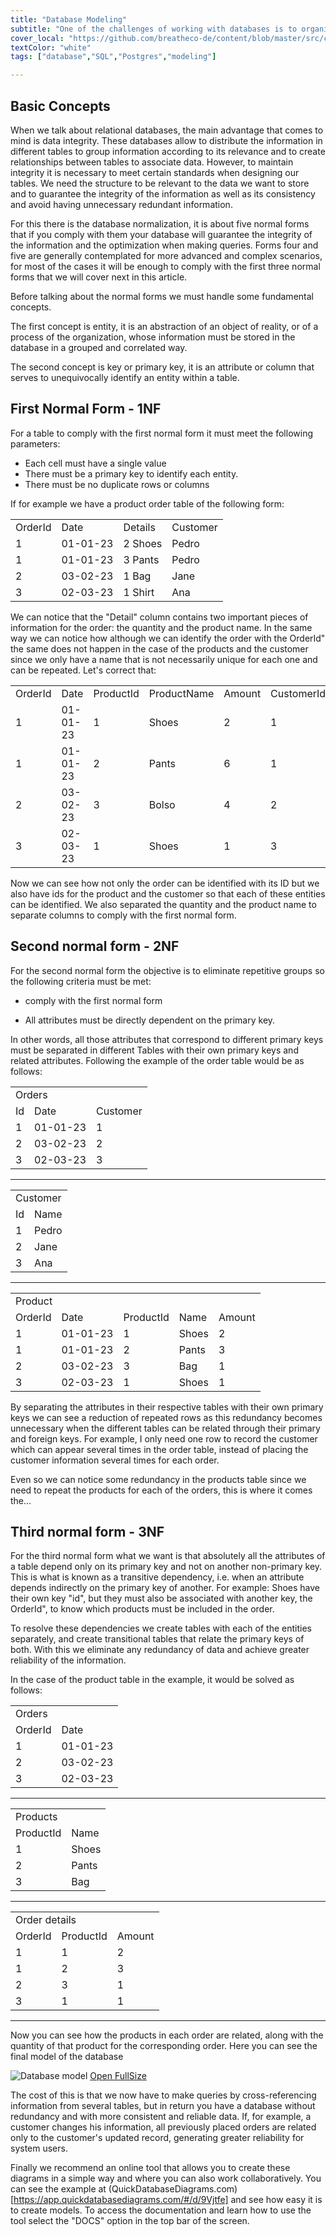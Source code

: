 ```yaml
---
title: "Database Modeling"
subtitle: "One of the challenges of working with databases is to organize the information in tables in an efficient way that guarantees the consistency of the data, for this the normal forms do not say that we must comply to have the database better ordered."
cover_local: "https://github.com/breatheco-de/content/blob/master/src/content/lesson/../../assets/images/4cc6fa0b-2530-4052-aa7e-8dac03788ac3.png?raw=true"
textColor: "white"
tags: ["database","SQL","Postgres","modeling"]

---
```


## Basic Concepts

When we talk about relational databases, the main advantage that comes to mind is data integrity. These databases allow to distribute the information in different tables to group information according to its relevance and to create relationships between tables to associate data. However, to maintain integrity it is necessary to meet certain standards when designing our tables. We need the structure to be relevant to the data we want to store and to guarantee the integrity of the information as well as its consistency and avoid having unnecessary redundant information.

For this there is the database normalization, it is about five normal forms that if you comply with them your database will guarantee the integrity of the information and the optimization when making queries. Forms four and five are generally contemplated for more advanced and complex scenarios, for most of the cases it will be enough to comply with the first three normal forms that we will cover next in this article.

Before talking about the normal forms we must handle some fundamental concepts.

The first concept is entity, it is an abstraction of an object of reality, or of a process of the organization, whose information must be stored in the database in a grouped and correlated way.

The second concept is key or primary key, it is an attribute or column that serves to unequivocally identify an entity within a table.

## First Normal Form - 1NF

For a table to comply with the first normal form it must meet the following parameters:

* Each cell must have a single value
* There must be a primary key to identify each entity.
* There must be no duplicate rows or columns

If for example we have a product order table of the following form:

<table>
  <tr>
   <td>OrderId</td>
   <td>Date</td>
   <td>Details</td>
   <td>Customer</td>
  </tr>
  <tr>
   <td>1</td>
   <td>01-01-23</td>
   <td>2 Shoes</td>
   <td>Pedro</td>
  </tr>
  <tr>
   <td>1</td>
   <td>01-01-23</td>
   <td>3 Pants</td>
   <td>Pedro</td>
  </tr>
  <tr>
   <td>2</td>
   <td>03-02-23</td>
   <td>1 Bag</td>
   <td>Jane</td>
  </tr>
  <tr>
   <td>3</td>
   <td>02-03-23</td>
   <td>1 Shirt</td>
   <td>Ana</td>
  </tr>
</table>

We can notice that the "Detail" column contains two important pieces of information for the order: the quantity and the product name. In the same way we can notice how although we can identify the order with the OrderId" the same does not happen in the case of the products and the customer since we only have a name that is not necessarily unique for each one and can be repeated. Let's correct that:

<table>
  <tr>
   <td>OrderId</td>
   <td>Date</td>
   <td>ProductId</td>
   <td>ProductName</td>
   <td>Amount</td>
   <td>CustomerId</td>
   <td>Customer</td>
  </tr>
  <tr>
   <td>1</td>
   <td>01-01-23</td>
   <td>1</td>
   <td>Shoes</td>
   <td>2</td>
   <td>1</td>
   <td>Pedro</td>
  </tr>
  <tr>
   <td>1</td>
   <td>01-01-23</td>
   <td>2</td>
   <td>Pants</td>
   <td>6</td>
   <td>1</td>
   <td>Pedro</td>
  </tr>
  <tr>
   <td>2</td>
   <td>03-02-23</td>
   <td>3</td>
   <td>Bolso</td>
   <td>4</td>
   <td>2</td>
   <td>Jane</td>
  </tr>
  <tr>
   <td>3</td>
   <td>02-03-23</td>
   <td>1</td>
   <td>Shoes</td>
   <td>1</td>
   <td>3</td>
   <td>Ana</td>
  </tr>
</table>

Now we can see how not only the order can be identified with its ID but we also have ids for the product and the customer so that each of these entities can be identified. We also separated the quantity and the product name to separate columns to comply with the first normal form.

## Second normal form - 2NF

For the second normal form the objective is to eliminate repetitive groups so the following criteria must be met:

* comply with the first normal form

* All attributes must be directly dependent on the primary key.

In other words, all those attributes that correspond to different primary keys must be separated in different Tables with their own primary keys and related attributes. Following the example of the order table would be as follows:

<table>
  <tr>
   <td colspan="2" >Orders</td>
   <td></td>
  </tr>
  <tr>
   <td>Id</td>
   <td>Date</td>
   <td>Customer</td>
  </tr>
  <tr>
   <td>1</td>
   <td>01-01-23</td>
   <td>1</td>
  </tr>
  <tr>
   <td>2</td>
   <td>03-02-23</td>
   <td>2</td>
  </tr>
  <tr>
   <td>3</td>
   <td>02-03-23</td>
   <td>3</td>
  </tr>
</table>

---

<table>
  <tr>
   <td colspan="2" >Customer</td>
  </tr>
  <tr>
   <td>Id</td>
   <td>Name</td>
  </tr>
  <tr>
   <td>1</td>
   <td>Pedro</td>
  </tr>
  <tr>
   <td>2</td>
   <td>Jane</td>
  </tr>
  <tr>
   <td>3</td>
   <td>Ana</td>
  </tr>
</table>

---

<table>
  <tr>
   <td colspan="5" >Product</td>
  </tr>
  <tr>
   <td>OrderId</td>
   <td>Date</td>
   <td>ProductId</td>
   <td>Name</td>
   <td>Amount</td>
  </tr>
  <tr>
   <td>1</td>
   <td>01-01-23</td>
   <td>1</td>
   <td>Shoes</td>
   <td>2</td>
  </tr>
  <tr>
   <td>1</td>
   <td>01-01-23</td>
   <td>2</td>
   <td>Pants</td>
   <td>3</td>
  </tr>
  <tr>
   <td>2</td>
   <td>03-02-23</td>
   <td>3</td>
   <td>Bag</td>
   <td>1</td>
  </tr>
  <tr>
   <td>3</td>
   <td>02-03-23</td>
   <td>1</td>
   <td>Shoes</td>
   <td>1</td>
  </tr>
</table>

By separating the attributes in their respective tables with their own primary keys we can see a reduction of repeated rows as this redundancy becomes unnecessary when the different tables can be related through their primary and foreign keys. For example, I only need one row to record the customer which can appear several times in the order table, instead of placing the customer information several times for each order.

Even so we can notice some redundancy in the products table since we need to repeat the products for each of the orders, this is where it comes the...

## Third normal form - 3NF

For the third normal form what we want is that absolutely all the attributes of a table depend only on its primary key and not on another non-primary key. This is what is known as a transitive dependency, i.e. when an attribute depends indirectly on the primary key of another. For example: Shoes have their own key "id", but they must also be associated with another key, the OrderId", to know which products must be included in the order.

To resolve these dependencies we create tables with each of the entities separately, and create transitional tables that relate the primary keys of both. With this we eliminate any redundancy of data and achieve greater reliability of the information.

In the case of the product table in the example, it would be solved as follows:

<table>
  <tr>
   <td colspan="2" >Orders</td>
  </tr>
  <tr>
   <td>OrderId</td>
   <td>Date</td>
  </tr>
  <tr>
   <td>1</td>
   <td>01-01-23</td>
  </tr>
  <tr>
   <td>2</td>
   <td>03-02-23</td>
  </tr>
  <tr>
   <td>3</td>
   <td>02-03-23</td>
  </tr>
</table>

---

<table>
  <tr>
   <td colspan="2" >Products</td>
  </tr>
  <tr>
   <td>ProductId</td>
   <td>Name</td>
  </tr>
  <tr>
   <td>1</td>
   <td>Shoes</td>
  </tr>
  <tr>
   <td>2</td>
   <td>Pants</td>
  </tr>
  <tr>
   <td>3</td>
   <td>Bag</td>
  </tr>
</table>

---

<table>
  <tr>
   <td colspan="3" >Order details</td>
  </tr>
  <tr>
   <td>OrderId</td>
   <td>ProductId</td>
   <td>Amount</td>
  </tr>
  <tr>
   <td>1</td>
   <td>1</td>
   <td>2</td>
  </tr>
  <tr>
   <td>1</td>
   <td>2</td>
   <td>3</td>
  </tr>
  <tr>
   <td>2</td>
   <td>3</td>
   <td>1</td>
  </tr>
  <tr>
   <td>3</td>
   <td>1</td>
   <td>1</td>
  </tr>
</table>

---

Now you can see how the products in each order are related, along with the quantity of that product for the corresponding order. Here you can see the final model of the database

![Database model](https://raw.githubusercontent.com/breatheco-de/content/master/src/assets/images/database-model.png)
[Open FullSize](https://raw.githubusercontent.com/breatheco-de/content/master/src/assets/svg/databaseModel.svg)

The cost of this is that we now have to make queries by cross-referencing information from several tables, but in return you have a database without redundancy and with more consistent and reliable data. If, for example, a customer changes his information, all previously placed orders are related only to the customer's updated record, generating greater reliability for system users.

Finally we recommend an online tool that allows you to create these diagrams in a simple way and where you can also work collaboratively. You can see the example at (QuickDatabaseDiagrams.com)[https://app.quickdatabasediagrams.com/#/d/9Vjtfe] and see how easy it is to create models. To access the documentation and learn how to use the tool select the "DOCS" option in the top bar of the screen.
